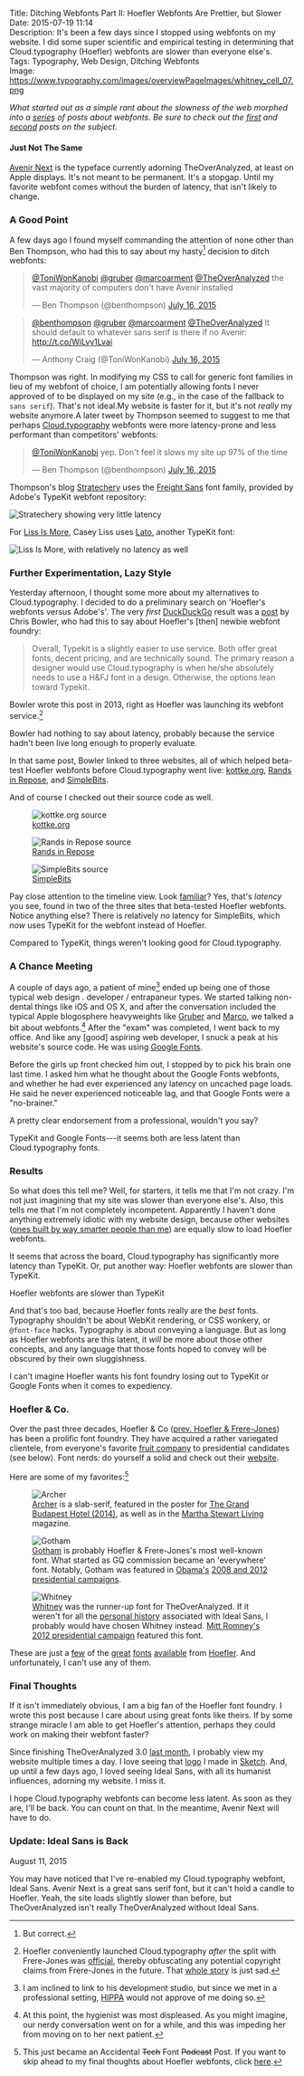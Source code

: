 Title: Ditching Webfonts Part II: Hoefler Webfonts Are Prettier, but Slower  
Date: 2015-07-19 11:14  
Description: It's been a few days since I stopped using webfonts on my website. I did some super scientific and empirical testing in determining that Cloud.typography (Hoefler) webfonts are slower than everyone else's.  
Tags: Typography, Web Design, Ditching Webfonts  
Image: https://www.typography.com/images/overviewPageImages/whitney_cell_07.png  

*What started out as a simple rant about the slowness of the web morphed into a [series][1] of posts about webfonts. Be sure to check out the [first][2] and [second][3] posts on the subject.*
<!-- {em:.topstory) -->

#### Just Not The Same

[Avenir Next][4] is the typeface currently adorning TheOverAnalyzed, at least on Apple displays. It's not meant to be permanent. It's a stopgap. Until my favorite webfont comes without the burden of latency, that isn't likely to change. 

### A Good Point

A few days ago I found myself commanding the attention of none other than Ben Thompson, who had this to say about my hasty[^1] decision to ditch webfonts:<blockquote lang="en"><p lang="en" dir="ltr"><a href="https://twitter.com/ToniWonKanobi" title="Me on Twitter">@ToniWonKanobi</a> <a href="https://twitter.com/gruber" title="John Gruber on Twitter">@gruber</a> <a href="https://twitter.com/marcoarment" title="Marco Arment on Twitter">@marcoarment</a> <a href="https://twitter.com/TheOverAnalyzed" title="TheOverAnalyzed on Twitter">@TheOverAnalyzed</a> the vast majority of computers don&#39;t have Avenir installed</p>&mdash; Ben Thompson (@benthompson) <a href="https://twitter.com/benthompson/status/621555208657592320" title="Ben Thompson positing to me on Twitter">July 16, 2015</a></blockquote><blockquote lang="en"><p lang="en" dir="ltr"><a href="https://twitter.com/benthompson" title="Ben Thompson on Twitter">@benthompson</a> <a href="https://twitter.com/gruber" title="John Gruber on Twitter">@gruber</a> <a href="https://twitter.com/marcoarment" title="Marco Arment on Twitter">@marcoarment</a> <a href="https://twitter.com/TheOverAnalyzed" title="TheOverAnalyzed on Twitter">@TheOverAnalyzed</a> It should default to whatever sans serif is there if no Avenir: <a href="http://t.co/WiLvy1Lvai" title="Screenshot of my CSS showing the default to Avenir">http://t.co/WiLvy1Lvai</a></p>&mdash; Anthony Craig (@ToniWonKanobi) <a href="https://twitter.com/ToniWonKanobi/status/621555527638609920" title="Me positing to Ben Thompson">July 16, 2015</a></blockquote>Thompson was right. In modifying my CSS to call for generic font families in lieu of my webfont of choice, I am potentially allowing fonts I never approved of to be displayed on my site (e.g., in the case of the fallback to `sans serif`). That's not ideal.My website is faster for it, but it's not *really* my website anymore.A later tweet by Thompson seemed to suggest to me that perhaps [Cloud.typography][5] webfonts were more latency-prone and less performant than competitors' webfonts:

<blockquote lang="en"><p lang="en" dir="ltr"><a href="https://twitter.com/ToniWonKanobi" title="Me on Twitter">@ToniWonKanobi</a> yep. Don&#39;t feel it slows my site up 97% of the time</p>&mdash; Ben Thompson (@benthompson) <a href="https://twitter.com/benthompson/status/621561134663897088" title="Ben Thompson on TypeKit webfonts on Stratechery">July 16, 2015</a></blockquote>

Thompson's blog [Stratechery][6] uses the [Freight Sans][7] font family, provided by Adobe's TypeKit webfont repository:

![Stratechery showing very little latency][8]

For [Liss Is More][9], Casey Liss uses [Lato][10], another TypeKit font:

![Liss Is More, with relatively no latency as well][11]

### Further Experimentation, Lazy Style

Yesterday afternoon, I thought some more about my alternatives to Cloud.typography. I decided to do a preliminary search on 'Hoefler's webfonts versus Adobe's'. The very *first* [DuckDuckGo][12] result was a [post][13] by Chris Bowler, who had this to say about Hoefler's [then] newbie webfont foundry:

> Overall, Typekit is a slightly easier to use service. Both offer great fonts, decent pricing, and are technically sound. The primary reason a designer would use Cloud.typography is when he/she absolutely needs to use a H&FJ font in a design. Otherwise, the options lean toward Typekit.

Bowler wrote this post in 2013, right as Hoefler was launching its webfont service.[^2]

Bowler had nothing to say about latency, probably because the service hadn't been live long enough to properly evaluate.

In that same post, Bowler linked to three websites, all of which helped beta-test Hoefler webfonts before Cloud.typography went live: [kottke.org][14], [Rands in Repose][15], and [SimpleBits][16].

And of course I checked out their source code as well.

<figure>
	<img src="https://d.pr/i/1k8Wv+" alt="kottke.org source" title="kottke.org source">
	<figcaption><a href="http://kottke.org" title="Jason Kottke">kottke.org</a></figcaption>
</figure>

<figure>
	<img src="https://d.pr/i/14hQq+" alt="Rands in Repose source" title="Rands in Repose source">
	<figcaption><a href="http://randsinrepose.com" title="Michael Lopp's blog, Rands in Repose">Rands in Repose</a></figcaption>
</figure>

<figure>
	<img src="https://d.pr/i/11Gtm+" alt="SimpleBits source" title="SimpleBits source">
	<figcaption><a href="http://simplebits.com" title="SimpleBits source">SimpleBits</a></figcaption>
</figure>

Pay close attention to the timeline view. Look [familiar][17]? Yes, that's *latency* you see, found in two of the three sites that beta-tested Hoefler webfonts. Notice anything else? There is relatively *no* latency for SimpleBits, which *now* uses TypeKit for the webfont instead of Hoefler.

Compared to TypeKit, things weren't looking good for Cloud.typography.

### A Chance Meeting

A couple of days ago, a patient of mine[^3] ended up being one of those typical web design . developer / entrapaneur types. We started talking non-dental things like iOS and OS X, and after the conversation included the typical Apple blogosphere heavyweights like [Gruber][18] and [Marco][19], we talked a bit about webfonts.[^4] After the "exam" was completed, I went back to my office. And like any [good] aspiring web developer, I snuck a peak at his website's source code. He was using [Google Fonts][20].

Before the girls up front checked him out, I stopped by to pick his brain one last time. I asked him what he thought about the Google Fonts webfonts, and whether he had ever experienced any latency on uncached page loads. He said he never experienced noticeable lag, and that Google Fonts were a "no-brainer."

A pretty clear endorsement from a professional, wouldn't you say?

TypeKit and Google Fonts---it seems both are less latent than Cloud.typography fonts.

### Results

So what does this tell me? Well, for starters, it tells me that I'm not crazy. I'm not just imagining that my site was slower than everyone else's. Also, this tells me that I'm not completely incompetent. Apparently I haven't done anything extremely idiotic with my website design, because other websites ([ones built by way smarter people than me][21]) are equally slow to load Hoefler webfonts.

It seems that across the board, Cloud.typography has significantly more latency than TypeKit. Or, put another way: Hoefler webfonts are slower than TypeKit.

Hoefler webfonts are slower than TypeKit
<!-- {#boom .takehome} -->

And that's too bad, because Hoefler fonts really are the *best* fonts. Typography shouldn't be about WebKit rendering, or CSS wonkery, or `@font-face` hacks. Typography is about conveying a language. But as long as Hoefler webfonts are this latent, it *will* be more about those other concepts, and any language that those fonts hoped to convey will be obscured by their own sluggishness.

I can't imagine Hoefler wants his font foundry losing out to TypeKit or Google Fonts when it comes to expediency.

### Hoefler & Co.

Over the past three decades, Hoefler & Co ([prev. Hoefler & Frere-Jones][22]) has been a prolific font foundry. They have acquired a rather variegated clientele, from everyone's favorite [fruit company][23] to presidential candidates (see below). Font nerds: do yourself a solid and check out their [website][24]. 

Here are some of my favorites:[^5]

<figure>
	<img src="http://www.typography.com/images/overviewPageImages/archer-A-07.png" alt="Archer" title="Archer">	
	<figcaption><a href="http://www.typography.com/fonts/archer/overview/" title="Archer webfont">Archer</a> is a slab-serif, featured in the poster for <a href="http://fontsinuse.com/uses/7035/the-grand-budapest-hotel-poster-and-props" title="Fonts In Use: The Grand Budapest Hotel">The Grand Budapest Hotel (2014)</a>, as well as in the <a href="https://en.wikipedia.org/wiki/Martha_Stewart_Living" title="Wikipedia: Martha Stewart Living">Martha Stewart Living</a> magazine.</figcaption>
</figure>

<figure>
	<img src="http://www.typography.com/images/overviewPageImages/gotham_cell_02.png" alt="Gotham" title="Gotham">
	<figcaption><a href="http://www.typography.com/fonts/gotham/overview/" title="Gotham webfont">Gotham</a> is probably Hoefler & Frere-Jones's most well-known font. What started as GQ commission became an 'everywhere' font. Notably, Gotham was featured in <a href="https://en.wikipedia.org/wiki/Gotham_(typeface)#In_the_Obama_campaign" title="Wikipedia: Gotham in Obama's campaign">Obama's</a> <a href="http://fontsinuse.com/uses/1603/obama-2008-campaign-posters" title="Fonts In Use: Gotham in Obama's campaigns">2008 and 2012 presidential campaigns</a>.</figcaption>
</figure>

<figure>
	<img src="http://www.typography.com/images/overviewPageImages/whitney_cell_02.png" alt="Whitney" title="Whitney">
	<figcaption><a href="http://www.typography.com/fonts/whitney/overview/" title="Whitney webfont">Whitney</a> was the runner-up font for TheOverAnalyzed. If it weren't for all the <a href="/2015/7/15/ditching-webfonts#becoming-ideal" title="My piece on Ditching Webfonts, specifically the section about going back to Ideal Sans">personal history</a> associated with Ideal Sans, I probably would have chosen Whitney instead. <a href="http://fontsinuse.com/uses/2384/romney-2012-presidential-campaign" title="Fonts In Use: Whitney in Romney's 2012 presidential campaign">Mitt Romney's 2012 presidential campaign</a> featured this font.</figcaption>
</figure>

These are just a [few][25] of the [great][26] [fonts][27] [available][28] from [Hoefler][29]. And unfortunately, I can't use any of them.

### Final Thoughts

If it isn't immediately obvious, I am a big fan of the Hoefler font foundry. I wrote this post because I care about using great fonts like theirs. If by some strange miracle I am able to get Hoefler's attention, perhaps they could work on making their webfont faster? 

Since finishing TheOverAnalyzed 3.0 [last month][30], I probably view my website multiple times a day. I love seeing that [logo][31] I made in [Sketch][32]. And, up until a few days ago, I loved seeing Ideal Sans, with all its humanist influences, adorning my website. I miss it. 

I hope Cloud.typography webfonts can become less latent. As soon as they are, I'll be back. You can count on that. In the meantime, Avenir Next will have to do.

<aside class="update">

### Update: Ideal Sans is Back

August 11, 2015
<!-- {.updatetime} -->

You may have noticed that I've re-enabled my Cloud.typography webfont, Ideal Sans. Avenir Next is a great sans serif font, but it can't hold a candle to Hoefler. Yeah, the site loads slightly slower than before, but TheOverAnalyzed isn't really TheOverAnalyzed without Ideal Sans.

</aside>

[^1]: But correct.
[^2]: Hoefler conveniently launched Cloud.typography *after* the split with Frere-Jones was [official][a], thereby obfuscating any potential copyright claims from Frere-Jones in the future. That [whole story][b] is just sad.
[^3]: I am inclined to link to his development studio, but since we met in a professional setting, [HIPPA][c] would not approve of me doing so.
[^4]: At this point, the hygienist was most displeased. As you might imagine, our nerdy conversation went on for a while, and this was impeding her from moving on to her next patient.
[^5]: This just became an Accidental <s>Tech</s> Font <s>Podcast</s> Post. If you want to skip ahead to my final thoughts about Hoefler webfonts, click [here][d].

[a]: http://typography.com/press/20140117 "Press release from Hoefler & Co about Frere-Jones departure"
[b]: https://en.wikipedia.org/wiki/Hoefler_%26_Co.#Conflict_between_Hoefler_and_Frere-Jones "Wikipedia: Conflict between Hoefler and Frere-Jones"
[c]: https://en.wikipedia.org/wiki/Health_Insurance_Portability_and_Accountability_Act "Wikipedia: HIPPA"
[d]: /2015/7/19/ditching-webfonts-part-ii#final-thoughts "Final section of the part 2 post in my 'Ditching Webfonts' mini-series"

[1]: /tags/Ditching%20Webfonts "My mini-series entitled 'Ditching Webfonts'"
[2]: /2015/7/12/why-the-web-is-so-slow "My piece on why the web is slow"
[3]: /2015/7/15/ditching-webfonts "First of a two-part series on ditching webfonts"
[4]: https://en.wikipedia.org/wiki/Avenir_(typeface)#Avenir_Next "Wikipedia: Avenir Next"
[5]: http://cloud.typography.com "Hoefler & Co's webfonts"
[6]: http://stratechery.com "Ben Thompson's blog, Stratechery"
[7]: https://typekit.com/fonts/freight-sans-pro "Adobe TypeKit's 'Freight Sans Pro'"
[8]: https://d.pr/i/1lonW+ "Stratechery"
[9]: http://www.caseyliss.com "Casey Liss's personal blog, Liss Is More"
[10]: https://typekit.com/fonts/lato "Adobe TypeKit's 'Lato'"
[11]: https://d.pr/i/120yX+ "Liss Is More"
[12]: /2015/3/19/you-should-use-duckduckgo "My linked post about DuckDuckGo"
[13]: http://chrisbowler.com/journal/cloud-vs-typekit "Chris Bowler compares webfonts"
[14]: http://kottke.org "Jason Kottke's blog, kottke.org"
[15]: http://randsinrepose.com "Michael Lopp's blog, Rands in Repose"
[16]: http://simplebits.com "SimpleBits and Dribbble founder, Dan Cederholm"
[17]: https://d.pr/i/138Zv+ "Speedtesting the site with everything turned back on"
[18]: http://daringfireball.net "John Gruber's personal blog, Daring Fireball"
[19]: http://marco.org "Marco Arment's personal blog, Marco.org"
[20]: https://en.wikipedia.org/wiki/Google_Fonts "Wikipedia: Google Fonts"
[21]: http://thesweetsetup.com "The Sweet Setup"
[22]: http://www.theverge.com/2014/1/17/5318206/hoefler-and-frere-jones-lawsuit "The Verge: Hoefler Frere-Jones lawsuit"
[23]: https://en.wikipedia.org/wiki/Hoefler_Text "Wikipedia: Hoefler Text"
[24]: http://typography.com "Hoefler & Co"
[25]: http://www.typography.com/fonts/knockout/overview/ "Hoefler & Co's 'Knockout' webfont"
[26]: http://www.typography.com/fonts/obsidian/overview/ "Hoefler & Co's 'Obsidian' webfont"
[27]: http://www.typography.com/fonts/sentinel/overview/ "Hoefler & Co's 'Sentinel' webfont"
[28]: http://www.typography.com/fonts/surveyor/overview/ "Hoefler & Co's 'Surveyor' webfont"
[29]: http://www.typography.com/fonts/tungsten/overview/ "Hoefler & Co's 'Tungsten' webfont"
[30]: /2015/6/1/introducing-theoveranalyzed-30 "My post introducing TheOverAnalyzed 3.0"
[31]: /images/site-title.svg "TheOverAnalyzed's title (SVG)"
[32]: https://itunes.apple.com/us/app/sketch-3/id852320343?at=1l3vx9s "Sketch on the App Store"
[33]: http://typography.com/press/20140117 "Press release from Hoefler & Co about Frere-Jones departure"
[34]: https://en.wikipedia.org/wiki/Hoefler_%26_Co.#Conflict_between_Hoefler_and_Frere-Jones "Wikipedia: Conflict between Hoefler and Frere-Jones"
[35]: https://en.wikipedia.org/wiki/Health_Insurance_Portability_and_Accountability_Act "Wikipedia: HIPPA"
[36]: /2015/7/19/ditching-webfonts-part-ii#final-thoughts "Final section of the part 2 post in my 'Ditching Webfonts' mini-series"
